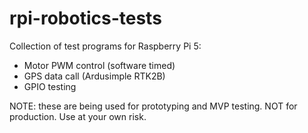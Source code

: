 # rpi-robotics-tests

Collection of test programs for Raspberry Pi 5:
* Motor PWM control (software timed)
* GPS data call (Ardusimple RTK2B)
* GPIO testing

NOTE: these are being used for prototyping and MVP testing. NOT for production. Use at your own risk.
